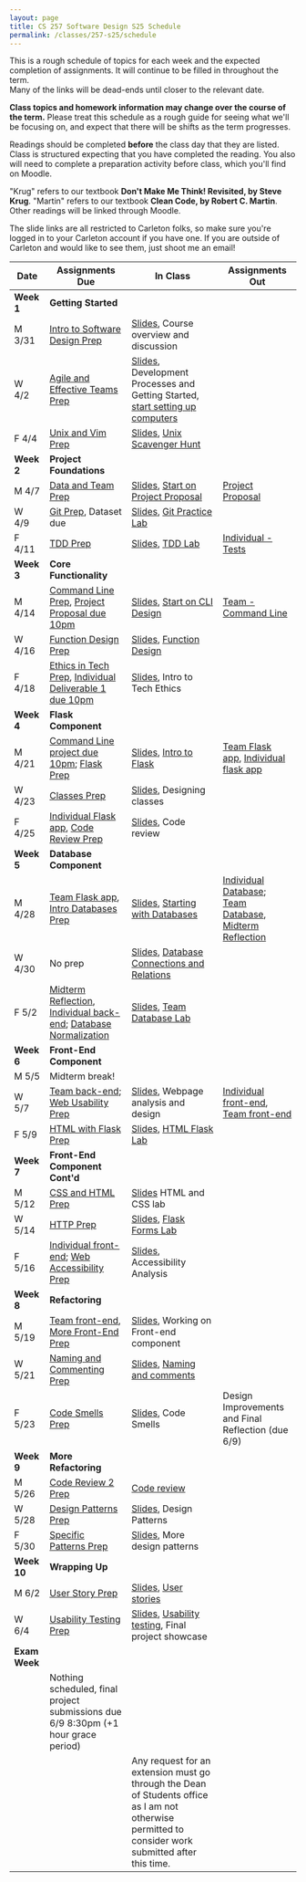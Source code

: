 ```yaml
---
layout: page
title: CS 257 Software Design S25 Schedule
permalink: /classes/257-s25/schedule
---
```


This is a rough schedule of topics for each week and the expected completion of assignments.
It will continue to be filled in throughout the term.  
Many of the links will be dead-ends until closer to the relevant date.

**Class topics and homework information may change over the course of the term.** Please treat this schedule as a rough guide for seeing what we'll be focusing on, and expect that there will be shifts as the term progresses.

Readings should be completed **before** the class day that they are listed. Class is structured expecting that you have completed the reading. You also will need to complete a preparation activity before class, which you'll find on Moodle.

"Krug" refers to our textbook **Don't Make Me Think! Revisited, by Steve Krug**.
"Martin" refers to our textbook **Clean Code, by Robert C. Martin**.
Other readings will be linked through Moodle.

The slide links are all restricted to Carleton folks, so make sure you're logged in to your Carleton account if you have one. If you are outside of Carleton and would like to see them, just shoot me an email!

| Date	| Assignments Due	| In Class |	Assignments Out |
| ------- | --------------- | ------------- | -------------- |
| **Week 1** | **Getting Started** |  | |
| M 3/31 | [Intro to Software Design Prep](intro-prep) | [Slides](https://docs.google.com/presentation/d/1WnPY3SFwvPkgFUhUWt5_yYeiLyoN_4-BSbDSUv4mNZ0/edit?usp=sharing), Course overview and discussion|  |
| W 4/2 | [Agile and Effective Teams Prep](agile-prep) | [Slides](https://docs.google.com/presentation/d/1YZo8-zWXact2-LJYutwCY5qA1w8643E17TTaG-6gjdY/edit?usp=sharing),<br> Development Processes and Getting Started, [start setting up computers](getting-started) |  |
| F 4/4 | [Unix and Vim Prep](unix-prep) | [Slides](https://docs.google.com/presentation/d/1fKEwC6sWXF5k5m1qVVtHMG2OoYyJpuGtoQmWvaW6goY/edit?usp=drive_link), [Unix Scavenger Hunt](unix-scavenger-hunt) | |
| **Week 2** | **Project Foundations** | | |
| M 4/7 | [Data and Team Prep](data-prep) |[Slides](https://docs.google.com/presentation/d/1fKEwC6sWXF5k5m1qVVtHMG2OoYyJpuGtoQmWvaW6goY/edit?usp=sharing), [Start on Project Proposal](lab-proposal) | [Project Proposal](project-proposal)  | 
| W 4/9 | [Git Prep](git-prep), Dataset due | [Slides](https://docs.google.com/presentation/d/11FOH8S5oi6lDcU9LW_lSYhOqd8k8UQD83fUCPcwsXxE/edit?usp=sharing), [Git Practice Lab](lab-git) | |
| F 4/11 | [TDD Prep](tdd-prep) | [Slides](https://docs.google.com/presentation/d/15NvFCa9MTJhoj0wQ4EHBn4_rPMKyQx5cH7XyX8qfH_0/edit?usp=sharing), [TDD Lab](tdd-lab)  |[Individual - Tests](project-1-ind) |
| **Week 3** | **Core Functionality** | | |
| M 4/14 |[Command Line Prep](cl-prep),    [Project Proposal due 10pm](project-proposal) | [Slides](https://docs.google.com/presentation/d/1JQQRwkaVAuDf7s-O0jg-I9EXZvEWkDh2shnNciliDKc/edit?usp=sharing), [Start on CLI Design](command-line-design) | [Team - Command Line](project-command-line)  |
| W 4/16 | [Function Design Prep](function-prep) | [Slides](https://docs.google.com/presentation/d/1B6AarW7Rxt5TNfaYHdRIWPHw7mwW7nZfBvwt8k_fD1g/edit?usp=sharing), [Function Design](labfunctions.pdf) | |
| F 4/18 | [Ethics in Tech Prep](ethics-prep), [Individual Deliverable 1 due 10pm](project-1-ind) | [Slides](https://docs.google.com/presentation/d/1j6S1cAIV4xTPk9ahTNXzXG3dcHpNnw-PG_gD0Hwf_-s/edit?usp=sharing), Intro to Tech Ethics | |
| **Week 4** | **Flask Component** | | |
| M 4/21 | [Command Line project due 10pm](project-command-line); [Flask Prep](flask-prep)| [Slides](https://docs.google.com/presentation/d/1d-OCON0Hts7RwoBznL5TLp8covV02Av4EhsF9dRzVho/edit?usp=sharing), [Intro to Flask](flask-intro) | [Team Flask app](project-2-flask), [Individual flask app](project-2-ind) |
| W 4/23 | [Classes Prep](classes-prep) | [Slides](https://docs.google.com/presentation/d/18i21nuvvKw7Ol5hzfGTYwmFMMq7dUylt2S33AKUevuo/edit?usp=sharing), Designing classes | |
| F 4/25 | [Individual Flask app](project-2-ind), [Code Review Prep](code-review-prep) | [Slides](https://docs.google.com/presentation/d/13tOSQE_wzQZOjPVFRxc5or_YTKDC0ukpZfZ7bI27MGk/edit?usp=sharing), Code review | |
| **Week 5** | **Database Component** | | |
| M 4/28 | [Team Flask app](project-2-flask), [Intro Databases Prep](intro-database-prep) | [Slides](https://docs.google.com/presentation/d/1mEIbAmk6QN8w8FbpP8R8QULP5oUUez-oec-T_TPuo5U/edit?usp=sharing), [Starting with Databases](database-lab) | [Individual Database](project-3-ind); [Team Database](project-3-backend), [Midterm Reflection](reflection-mid)|
| W 4/30 |  No prep |[Slides](https://docs.google.com/presentation/d/1r_XRuiUaGLbMqe_FqPajQJsU0nhsNUwCJObtxjIzYHg/edit?usp=sharing), [Database Connections and Relations](psycopg2)  | |
| F 5/2 | [Midterm Reflection](reflection-mid), [Individual back-end](project-3-ind); [Database Normalization](normalization-prep) | [Slides](https://docs.google.com/presentation/d/1tK5MQR1cWRzb_IXgoZYPn0lmoo1VO7nskWv5-tMtENk/edit?usp=sharing), [Team Database Lab](team-database-lab) |  |
| **Week 6** | **Front-End Component** | | |
| M 5/5 | Midterm break! | | |
| W 5/7 |[Team back-end](project-3-backend);  [Web Usability Prep](web-usability-prep) | [Slides](https://docs.google.com/presentation/d/1hhqs62UwBo2aelissffSwAecoAPOCqg8f3mJlFnuZlQ/edit?usp=sharing), Webpage analysis and design | [Individual front-end](project-4-ind), [Team front-end](project-4-front-end)|
| F 5/9 | [HTML with Flask Prep](html-prep) | [Slides](https://docs.google.com/presentation/d/1ZE0huatpV9CzWhDmZ8JElYY3R7YArxRxqmdRx3pDvzI/edit?usp=sharing), [HTML Flask Lab](flask-html) | |
| **Week 7** | **Front-End Component Cont'd** | | |
| M 5/12 | [CSS and HTML Prep](css-html-prep) | [Slides]() HTML and CSS lab | |
| W 5/14 | [HTTP Prep](http-prep) | [Slides](), [Flask Forms Lab](flask-form) | |
| F 5/16 |[Individual front-end](project-4-ind); [Web Accessibility Prep](accessibility-prep) | [Slides](), Accessibility Analysis | |
| **Week 8** | **Refactoring** | | |
| M 5/19 | [Team front-end](project-4-front-end), [More Front-End Prep](more-front-prep) | [Slides](), Working on Front-end component | |
| W 5/21 | [Naming and Commenting Prep](naming-prep) | [Slides](), [Naming and comments](https://docs.google.com/document/d/17oI-pCdvU2ICfR14rQbEbVLrZdhzQvPp4CSt_qmtXNs/edit?usp=sharing) | |
| F 5/23 | [Code Smells Prep](code-smells-prep) | [Slides](), Code Smells | Design Improvements and Final Reflection (due 6/9)|
| **Week 9** | **More Refactoring** | | |
| M 5/26 | [Code Review 2 Prep](review-2-prep) | [Code review](https://docs.google.com/document/d/14XSNJiFra4qo2RKNFcvgE5eRlLiUNyHS-X55gtiRHjk/edit?usp=sharing) | |
| W 5/28 | [Design Patterns Prep](patterns-prep) | [Slides](), Design Patterns | |
| F 5/30 | [Specific Patterns Prep](more-patterns-prep) | [Slides](), More design patterns | |
| **Week 10** | **Wrapping Up** | | |
| M 6/2 | [User Story Prep](user-stories-prep) | [Slides](), [User stories](https://docs.google.com/document/d/10skIpunG7DqVl95JcwhzcgapS85rneG9tflb7XZBRTo/edit?usp=sharing) | |
| W 6/4 | [Usability Testing Prep](usability-prep) | [Slides](), [Usability testing](https://docs.google.com/document/d/167KzdJLn9OehrfxzPmUA9xB4zunkNrkrBJB40GsDlBk/edit?usp=drive_link), Final project showcase | |
| **Exam Week** | | |
| |Nothing scheduled, final project submissions due 6/9 8:30pm (+1 hour grace period) | | |
| | | Any request for an extension must go through the Dean of Students office as I am not otherwise permitted to consider work submitted after this time. | |

